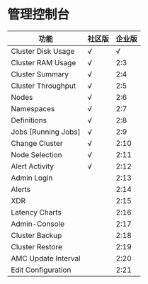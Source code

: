 # 管理控制台


| 功能 | 社区版 | 企业版 |
| -- | -- | -- |
| Cluster Disk Usage |√ | √ |
| Cluster RAM Usage| √ | 2:3 |
| Cluster Summary| √ | 2:4 |
| Cluster Throughput | √ | 2:5 |
|Nodes| √ | 2:6 |
| Namespaces | √ | 2:7 |
| Definitions | √ | 2:8 |
| Jobs [Running Jobs] | √ | 2:9 |
| Change Cluster| √ | 2:10 |
| Node Selection | √ | 2:11 |
| Alert Activity | √ | 2:12 |
| Admin Login|  | 2:13 |
| Alerts|  | 2:14 |
| XDR |  | 2:15 |
| Latency Charts |  | 2:16 |
| Admin-Console| | 2:17 |
| Cluster Backup |  | 2:18 |
| Cluster Restore | | 2:19 |
| AMC Update Interval |  | 2:20 |
| Edit Configuration| | 2:21 |


